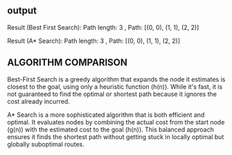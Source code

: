 ## output

Result (Best First Search):
Path length: 3 , Path: [(0, 0), (1, 1), (2, 2)]

Result (A* Search):
Path length: 3 , Path: [(0, 0), (1, 1), (2, 2)]

## ALGORITHM COMPARISON

Best-First Search is a greedy algorithm that expands the node it estimates is closest to the goal, using only a heuristic function (h(n)).
While it's fast, it is not guaranteed to find the optimal or shortest path because it ignores the cost already incurred.

A* Search is a more sophisticated algorithm that is both efficient and optimal. 
It evaluates nodes by combining the actual cost from the start node (g(n)) with the estimated cost to the goal (h(n)). 
This balanced approach ensures it finds the shortest path without getting stuck in locally optimal but globally suboptimal routes.


